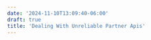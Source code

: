 ```yaml
---
date: '2024-11-10T13:09:40-06:00'
draft: true
title: 'Dealing With Unreliable Partner Apis'
---
```


